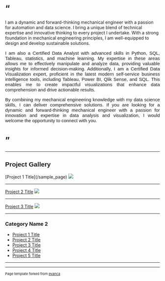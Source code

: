 <p style="font-family: Verdana, Helvetica, sans-serif; font-size:15px; text-align:justify;"><h1><span>&#8220;</span></h1>I am a dynamic and forward-thinking mechanical engineer with a passion for automation and data science. I bring a unique blend of technical expertise and innovative thinking to every project I undertake. With a strong foundation in mechanical engineering principles, I am well-equipped to design and develop sustainable solutions.</p>


<p style="font-family: Verdana, Helvetica, sans-serif; font-size:15px; text-align:justify;">I am also a Certified Data Analyst with advanced skills in Python, SQL, Tableau, statistics, and machine learning. My expertise in these areas allows me to effectively manipulate and analyze data, providing valuable insights for informed decision-making. Additionally, I am a Certified Data Visualization expert, proficient in the latest modern self-service business intelligence tools, including Tableau, Power BI, Qlik Sense, and SQL. This enables me to create impactful visualizations that enhance data comprehension and drive actionable results.</p>

<p style="font-family: Verdana, Helvetica, sans-serif; font-size:15px; text-align:justify;">By combining my mechanical engineering knowledge with my data science skills, I can deliver comprehensive solutions. If you are looking for a dynamic and forward-thinking mechanical engineer with a passion for innovation and expertise in data analysis and visualization, I would welcome the opportunity to connect with you.<h1><span>&#8221;</span></h1></p>


---

<h2 style="font-family: Verdana, sans-serif;">Project Gallery</h2>
[Project 1 Title](/sample_page)
<img src="images/dummy_thumbnail.jpg?raw=true"/>

---
[Project 2 Title](/pdf/sample_presentation.pdf)
<img src="images/dummy_thumbnail.jpg?raw=true"/>

---
[Project 3 Title](http://example.com/)
<img src="images/dummy_thumbnail.jpg?raw=true"/>

---

### Category Name 2

- [Project 1 Title](http://example.com/)
- [Project 2 Title](http://example.com/)
- [Project 3 Title](http://example.com/)
- [Project 4 Title](http://example.com/)
- [Project 5 Title](http://example.com/)

---




---
<p style="font-size:11px">Page template forked from <a href="https://github.com/evanca/quick-portfolio">evanca</a></p>
<!-- Remove above link if you don't want to attibute -->
